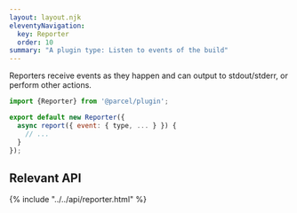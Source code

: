```yaml
---
layout: layout.njk
eleventyNavigation:
  key: Reporter
  order: 10
summary: "A plugin type: Listen to events of the build"
---
```


Reporters receive events as they happen and can output to stdout/stderr,
or perform other actions.

```js
import {Reporter} from '@parcel/plugin';

export default new Reporter({
  async report({ event: { type, ... } }) {
    // ...
  }
});
```

## Relevant API

{% include "../../api/reporter.html" %}
